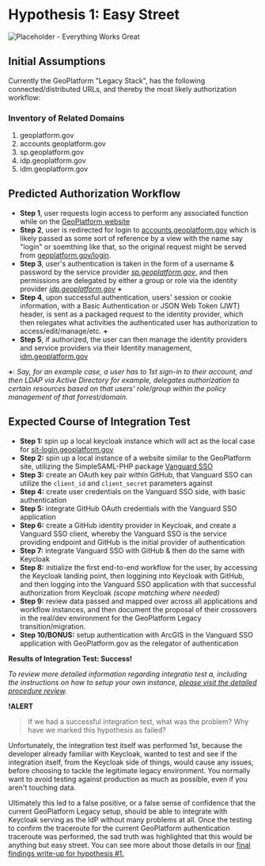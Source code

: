 # Hypothesis 1: Easy Street
![Placeholder - Everything Works Great](https://via.placeholder.com/780x300)   


## Initial Assumptions
Currently the GeoPlatform "Legacy Stack", has the following connected/distributed URLs, and thereby the most likely authorization workflow:

### Inventory of Related Domains
1. geoplatform.gov
2. accounts.geoplatform.gov
3. sp.geoplatform.gov
4. idp.geoplatform.gov
5. idm.geoplatform.gov

## Predicted Authorization Workflow
* **Step 1**, user requests login access to perform any associated function while on the [GeoPlatform website](https://www.geoplatform.gov)
* **Step 2**, user is redirected for login to [accounts.geoplatform.gov](https://accounts.geoplatform.gov) which is likely passed as some sort of reference by a view with the name say "login" or soemthing like that, so the original request might be served from [geoplatform.gov/login](https://geoplatform.gov/login).
* **Step 3**, user's authentication is taken in the form of a username & password by the service provider _[sp.geoplatform.gov](https://sp.geoplatform.gov)_, and then permissions are delegated by either a group or role via the identity provider _[idp.geoplatform.gov](https://idp.geoplatform.gov)_ **+**
* **Step 4**, upon successful authentication, users' session or cookie information, with a Basic Authentication or JSON Web Token (JWT) header, is sent as a packaged request to the identity provider, which then relegates what activities the authenticated user has authorization to access/edit/manage/etc. **+**
* **Step 5**, if authorized, the user can then manage the identity providers and service providers via their Identity management, [idm.geoplatform.gov](https://idm.geoplatform.gov)

**+**: _Say, for an example case, a user has to 1st sign-in to their account, and then LDAP via Active Directory for example, delegates authorization to certain resources based on that users' role/group within the policy management of that forrest/domain._

## Expected Course of Integration Test
* **Step 1:** spin up a local keycloak instance which will act as the local case for [sit-login.geoplatform.gov](https://sit-login.geoplatform.gov)
* **Step 2:** spin up a local instance of a website similar to the GeoPlatform site, utilizing the SimpleSAML-PHP package [Vanguard SSO](https://sso.vanguards.rocks)
* **Step 3:** create an OAuth key pair within GitHub, that Vanguard SSO can utilize the `client_id` and `client_secret` parameters against
* **Step 4:** create user credentials on the Vanguard SSO side, with basic authentication
* **Step 5:** integrate GitHub OAuth credentials with the Vanguard SSO application
* **Step 6:** create a GitHub identity provider in Keycloak, and create a Vanguard SSO client, whereby the Vanguard SSO is the service providing endpoint and GitHub is the initial provider of authentication
* **Step 7:** integrate Vanguard SSO with GitHub & then do the same with Keycloak
* **Step 8:** initialize the first end-to-end workflow for the user, by accessing the Keycloak landing point, then loggining into Keycloak with GitHub, and then logging into the Vanguard SSO application with that successful authorization from Keycloak _(scope matching where needed)_
* **Step 9:** review data passed and mapped over across all applications and workflow instances, and then document the proposal of their crossovers in the real/dev environment for the GeoPlatform Legacy transition/migration.
* **Step 10/BONUS:** setup authentication with ArcGIS in the Vanguard SSO application with GeoPlatform.gov as the relegator of authentication

<span class="emphasis">**Results of Integration Test: Success!**</span>

_To review more detailed information regarding integratio test a, including the instructions on how to setup your own instance, [please visit the detailed procedure review](./config/instructions-for-test-1a)._

**!ALERT**      
> If we had a successful integration test, what was the problem? Why have we marked this hypothesis as failed?

Unfortunately, the integration test itself was performed 1st, because the developer already familiar with Keycloak, wanted to test and see if the integration itself, from the Keycloak side of things, would cause any issues, before choosing to tackle the legitimate legacy environment. You normally want to avoid testing against production as much as possible, even if you aren't touching data.

Ultimately this led to a false positive, or a false sense of confidence that the current GeoPlatform Legacy setup, should be able to integrate with Keycloak serving as the IdP without many problems at all. Once the testing to confirm the traceroute for the current GeoPlatform authentication traceroute was performed, the sad truth was highlighted that this would be anything but easy street. You can see more about those details in our [final findings write-up for hypothesis #1.](../../findings/findings-hypothesis-1)

